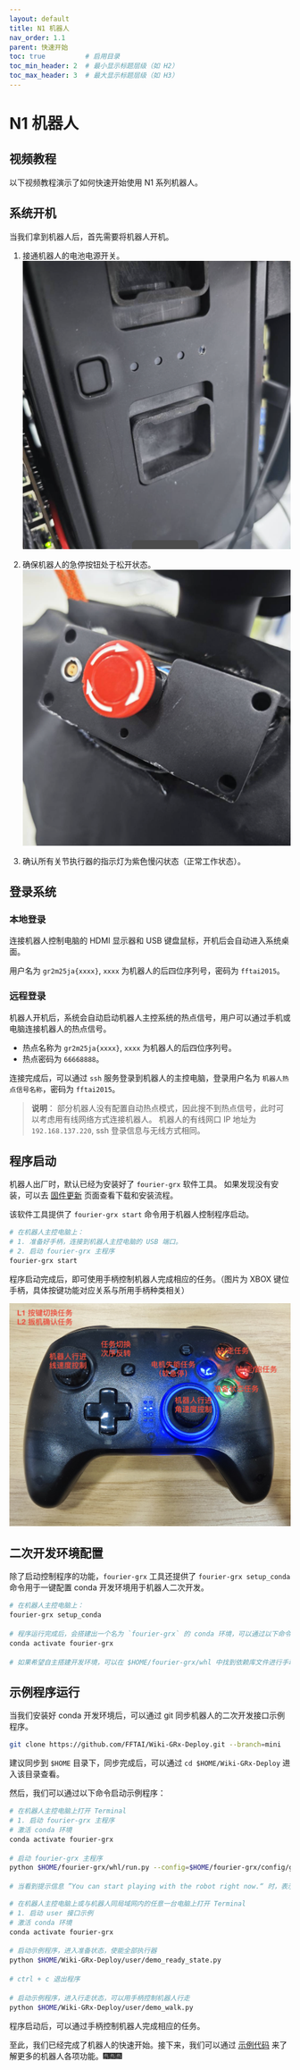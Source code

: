 ```yaml
---
layout: default
title: N1 机器人
nav_order: 1.1
parent: 快速开始
toc: true          # 启用目录
toc_min_header: 2  # 最小显示标题层级（如 H2）
toc_max_header: 3  # 最大显示标题层级（如 H3）
---
```


# N1 机器人

## 视频教程

以下视频教程演示了如何快速开始使用 N1 系列机器人。

## 系统开机

当我们拿到机器人后，首先需要将机器人开机。

1. 接通机器人的电池电源开关。
    ![power_button.png](/assets/images/power_button.png)

2. 确保机器人的急停按钮处于松开状态。
    ![img.png](/assets/images/emergent_stop_button.png)

3. 确认所有关节执行器的指示灯为紫色慢闪状态（正常工作状态）。

## 登录系统

### 本地登录

连接机器人控制电脑的 HDMI 显示器和 USB 键盘鼠标，开机后会自动进入系统桌面。

用户名为 `gr2m25ja{xxxx}`, `xxxx` 为机器人的后四位序列号，密码为 `fftai2015`。

### 远程登录

机器人开机后，系统会自动启动机器人主控系统的热点信号，用户可以通过手机或电脑连接机器人的热点信号。

- 热点名称为 `gr2m25ja{xxxx}`, `xxxx` 为机器人的后四位序列号。
- 热点密码为 `66668888`。

连接完成后，可以通过 `ssh` 服务登录到机器人的主控电脑，登录用户名为 `机器人热点信号名称`，密码为 `fftai2015`。

> **说明**：
> 部分机器人没有配置自动热点模式，因此搜不到热点信号，此时可以考虑用有线网络方式连接机器人。
> 机器人的有线网口 IP 地址为 `192.168.137.220`, ssh 登录信息与无线方式相同。

## 程序启动

机器人出厂时，默认已经为安装好了 `fourier-grx` 软件工具。
如果发现没有安装，可以去 [固件更新](/docs/update.md) 页面查看下载和安装流程。

该软件工具提供了 `fourier-grx start` 命令用于机器人控制程序启动。

```bash
# 在机器人主控电脑上：
# 1. 准备好手柄，连接到机器人主控电脑的 USB 端口。
# 2. 启动 fourier-grx 主程序
fourier-grx start
```

程序启动完成后，即可使用手柄控制机器人完成相应的任务。（图片为 XBOX 键位手柄，具体按键功能对应关系与所用手柄种类相关）

![joystick.jpg](/assets/images/joystick.jpg)

## 二次开发环境配置

除了启动控制程序的功能，`fourier-grx` 工具还提供了 `fourier-grx setup_conda` 命令用于一键配置 conda 开发环境用于机器人二次开发。

```bash
# 在机器人主控电脑上：
fourier-grx setup_conda

# 程序运行完成后，会搭建出一个名为 `fourier-grx` 的 conda 环境，可以通过以下命令激活该环境
conda activate fourier-grx

# 如果希望自主搭建开发环境，可以在 $HOME/fourier-grx/whl 中找到依赖库文件进行手动安装。
```

## 示例程序运行

当我们安装好 conda 开发环境后，可以通过 git 同步机器人的二次开发接口示例程序。

```bash
git clone https://github.com/FFTAI/Wiki-GRx-Deploy.git --branch=mini
```

建议同步到 `$HOME` 目录下，同步完成后，可以通过 `cd $HOME/Wiki-GRx-Deploy` 进入该目录查看。

然后，我们可以通过以下命令启动示例程序：

```bash
# 在机器人主控电脑上打开 Terminal
# 1. 启动 fourier-grx 主程序
# 激活 conda 环境
conda activate fourier-grx

# 启动 fourier-grx 主程序
python $HOME/fourier-grx/whl/run.py --config=$HOME/fourier-grx/config/grmini1/config_N1_{具体机型}_sdk.yaml

# 当看到提示信息 ”You can start playing with the robot right now.“ 时，表示程序启动成功。
```

```bash
# 在机器人主控电脑上或与机器人同局域网内的任意一台电脑上打开 Terminal
# 1. 启动 user 接口示例
# 激活 conda 环境
conda activate fourier-grx  

# 启动示例程序，进入准备状态，使能全部执行器
python $HOME/Wiki-GRx-Deploy/user/demo_ready_state.py

# ctrl + c 退出程序

# 启动示例程序，进入行走状态，可以用手柄控制机器人行走
python $HOME/Wiki-GRx-Deploy/user/demo_walk.py
```

程序启动后，可以通过手柄控制机器人完成相应的任务。

至此，我们已经完成了机器人的快速开始。接下来，我们可以通过 [示例代码](/docs/examples) 来了解更多的机器人各项功能。🎆🎆🎆